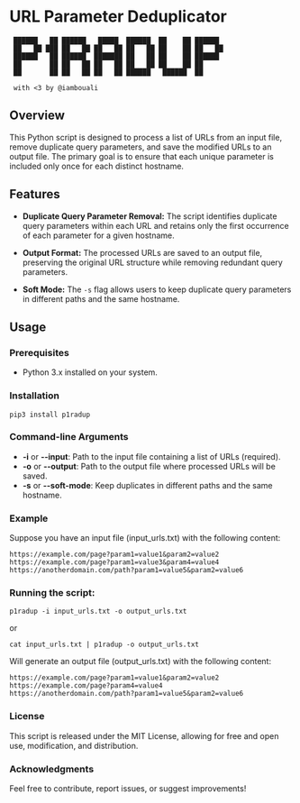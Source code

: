 # URL Parameter Deduplicator 

```
 ██████   ██ ██████   █████  ██████  ██    ██ ██████
 ██   ██ ███ ██   ██ ██   ██ ██   ██ ██    ██ ██   ██
 ██████   ██ ██████  ███████ ██   ██ ██    ██ ██████
 ██       ██ ██   ██ ██   ██ ██   ██ ██    ██ ██
 ██       ██ ██   ██ ██   ██ ██████   ██████  ██

 with <3 by @iambouali
```

## Overview

This Python script is designed to process a list of URLs from an input file, remove duplicate query parameters, and save the modified URLs to an output file. The primary goal is to ensure that each unique parameter is included only once for each distinct hostname.

## Features

- **Duplicate Query Parameter Removal:** The script identifies duplicate query parameters within each URL and retains only the first occurrence of each parameter for a given hostname.

- **Output Format:** The processed URLs are saved to an output file, preserving the original URL structure while removing redundant query parameters.

- **Soft Mode:** The `-s` flag allows users to keep duplicate query parameters in different paths and the same hostname.
  
## Usage

### Prerequisites

- Python 3.x installed on your system.

### Installation 

`pip3 install p1radup`

### Command-line Arguments

* **-i** or **--input**: Path to the input file containing a list of URLs (required).
* **-o** or **--output**: Path to the output file where processed URLs will be saved.
* **-s** or **--soft-mode**: Keep duplicates in different paths and the same hostname.
  
### Example

Suppose you have an input file (input_urls.txt) with the following content:

```
https://example.com/page?param1=value1&param2=value2
https://example.com/page?param1=value3&param4=value4
https://anotherdomain.com/path?param1=value5&param2=value6
```

### Running the script:

`p1radup -i input_urls.txt -o output_urls.txt`

or

`cat input_urls.txt | p1radup -o output_urls.txt`


Will generate an output file (output_urls.txt) with the following content:

```
https://example.com/page?param1=value1&param2=value2
https://example.com/page?param4=value4
https://anotherdomain.com/path?param1=value5&param2=value6
```

### License

This script is released under the MIT License, allowing for free and open use, modification, and distribution.

### Acknowledgments

Feel free to contribute, report issues, or suggest improvements!
